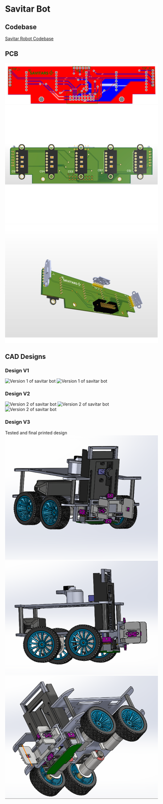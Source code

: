 # Savitar Bot

## Codebase
[Savitar Robot Codebase](https://github.com/KiranGunathilaka/savitar_robot_codebase)

## PCB
![2D View](Images/Job1-2.png)
![3D view](Images/Job1-6.png)
![3D view](Images/Job1-7.png)

## CAD Designs

### Design V1
![Version 1 of savitar bot](Images/v1/Screenshot%20(175).png)
![Version 1 of savitar bot](Images/v1/Screenshot%20(177).png)
### Design V2
![Version 2 of savitar bot](Images/v2/Screenshot%20(186).png)
![Version 2 of savitar bot](Images/v2/Screenshot%20(189).png)
![Version 2 of savitar bot](Images/v2/Screenshot%20(193).png)
### Design V3
Tested and final printed design
![Version 3 of savitar bot](Images/v3/Screenshot%20(217).png)
![Version 3 of savitar bot](Images/v3/Screenshot%20(218).png)
![Version 3 of savitar bot](Images/v3/Screenshot%20(219).png)
